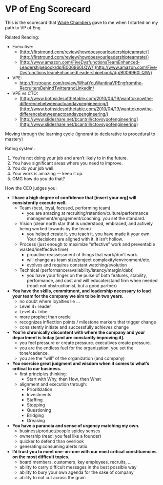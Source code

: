# VP of Eng Scorecard

This is the scorecard that [Wade Chambers](https://www.linkedin.com/in/wadechambers/) gave to me when I started on my path to VP of Eng.

Related Reading:



* Executive:
    * [http://firstround.com/review/how­does­your­leadership­team­rate/](http://firstround.com/review/how­does­your­leadership­team­rate/)
    * [http://www.amazon.com/Five­Dysfunctions­Team­Enhanced­Leadership­ebook/dp/B006960LQW/](http://www.amazon.com/Five­Dysfunctions­Team­Enhanced­Leadership­ebook/dp/B006960LQW/) 
* VPE:
    * http://firstround.com/review/What­You­Want­in­a­VP­Eng­from­the­Recruiters­Behind­Twitter­and­LinkedIn/
* VPE vs CTO:
    * [http://www.bothsidesofthetable.com/2010/04/19/want­to­know­the­difference­between­a­cto­and­a­vp­engineering/](http://www.bothsidesofthetable.com/2010/04/19/want­to­know­the­difference­between­a­cto­and­a­vp­engineering/) 
    * [http://www.slideshare.net/bcantrill/cto­vs­vp­of­engineering](http://www.slideshare.net/bcantrill/cto­vs­vp­of­engineering) 

Moving through the learning cycle (ignorant to declarative to procedural to mastery)

Rating system:



1. You’re not doing your job and aren’t likely to in the future.
2. You have significant areas where you need to improve.
3. You do your job well.
4. Your work is amazing — keep it up.
5. OMG how do you do that?

How the CEO judges you:



* **I have a high degree of confidence that [insert your org] will consistently execute well.**
    * Team (best, loyal, focused, performing team)
        * you are amazing at recruiting/retention/culture/performance management/engagement/coaching. you set the standard.
    * Vision (clear north star that is understood, embraced, and actively being worked towards by the team)
        * you helped create it. you teach it. you have made it your own. Your decisions are aligned with it. it isn’t hollow.
    * Process (just enough to maximize “effective” work and preventable wasted/ineffective time)
        * proactive reassessment of things that work/don’t work.
        * will change as team size/project complexity/environment/etc.
        * evolves and requires constant watching/evolution
    * Technical (performance/availability/latency/margin/debt)
        * you have your finger on the pulse of both features, stability, performance, and cost and will educate/stand firm when needed (read: not obstructionist, but a good partner)
* **You have the skills, commitment, and leadership necessary to lead your team for the company we aim to be in two years.**
    * no doubt where loyalties lie …
    * Level 4+ leader
    * Level 4+ tribe
    * more prophet than oracle
    * recognizes inflection points / milestone markers that trigger change
    * consistently initiate and successfully achieves change
* **You’re chronically discontent with where the company and your department is today [and are constantly improving it].**
    * you feel pressure or create pressure. executives create pressure.
    * you are the endless fuel for the organization. you set the tone/cadence.
    * you are the “will” of the organization (and company)
* **You exercise great judgment and wisdom when it comes to what’s critical to our business.**
    * first principles thinking:
        * Start with Why, then How, then What
    * alignment and execution through:
        * Prioritization
        * Investments
        * Staffing
        * Stopping
        * Questioning
        * Bridging
        * Greasing
* **You have a paranoia and sense of urgency matching my own.**
    * business/product/people spidey senses
    * ownership (read: you feel like a founder)
    * quicker to defend than overlook
    * generating:consuming alerts ratio
* **I’d trust you to meet one-on-­one with our most critical constituencies on the most difficult topics.**
    * board members, customers, key employees, recruits, …
    * ability to carry difficult messages in the best possible way
    * ability to bury your own agenda for the sake of company
    * ability to not cut across the grain
